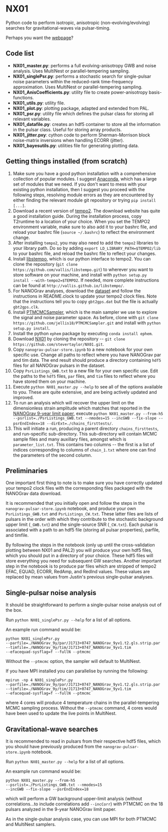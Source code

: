 NX01
====

Python code to perform isotropic, anisotropic (non-evolving/evolving)
searches for gravitational-waves via pulsar-timing.

Perhaps you want the [webpage](http://stevertaylor.github.io/NX01/)?

## Code list

* **NX01_master.py**: performs a full evolving-anisotropy GWB and
  noise analysis. Uses MultiNest or parallel-tempering sampling.
* **NX01_singlePsr.py**: performs a stochastic
  search for single-pulsar noise parameters within the reduced-rank
  time-frequency approximation. Uses MultiNest or parallel-tempering sampling.
* **NX01_AnisCoefficients.py**: utility file to create power-anisotropy
  basis-functions.
* **NX01_utils.py**: utility file.
* **NX01_plot.py**: plotting package, adapted and extended from PAL.
* **NX01_psr.py**: utility file which defines the pulsar class for
storing all relevant variables.
* **NX01_datafile.py**: creates an hdf5 container to store all the
information in the pulsar class. Useful for storing array products.
* **NX01_jitter.pxy**: cython code to perform Sherman-Morrison
  block noise-matrix inversions when handling ECORR (jitter). 
* **NX01_bayesutils.py**: utilities file for generating plotting data.

## Getting things installed (from scratch)

1. Make sure you have a good python installation with a comprehensive
   collection of popular modules. I suggest
   [Anaconda](https://www.continuum.io/downloads), which has a large
   set of modules that we need. If you don't want to mess with your
   existing python installation, then I suggest you proceed with the
   following steps, resolving module errors as they are encountered by
   either finding the relevant module git repository or trying `pip
   install [...]`.
2. Download a recent version of
   [tempo2](https://bitbucket.org/psrsoft/tempo2). The download
   website has quite a good installation guide. During the
   installation process, copy T2runtime to a
   location of your choice. When you set the TEMPO2 environment
   variable, make sure to also add it to your bashrc file, and reload
   your bashrc file (`source ~/.bashrc`) to reflect the environment
   change.
3. After installing `tempo2`, you may also need to add the `tempo2`
   libraries to your library path. Do so by adding `export
   LD_LIBRARY_PATH=$TEMPO2/lib` to your bashrc file, and reload the
   bashrc file to reflect your changes.
4. Install [libstempo](https://github.com/vallis/libstempo), which is
   our python interface to tempo2. You can clone the repository (`git
   clone https://github.com/vallis/libstempo.git`) to wherever you
   want to store software on your machine, and install with `python
   setup.py install --with-tempo2=$TEMPO2`. If needed, more complete
   instructions can be found at `http://vallis.github.io/libstempo/`.
5. For NANOGrav analyses, download the
   [dataset](http://data.nanograv.org/) and follow the instructions in
   README.clock to update your tempo2 clock files. Note that the
   instructions tell you to copy `gbt2gps.dat` but the file is
   actually `gbt2gps.clk`.
6. Install [PTMCMCSampler](https://github.com/jellis18/PTMCMCSampler),
   which is the main sampler we use to
   explore the signal and noise parameter space. As before, clone with
   `git clone https://github.com/jellis18/PTMCMCSampler.git` and
   install with `python setup.py install`.
7. Install the python `ephem` package by executing `conda install
ephem`.
8. Download [NX01](https://github.com/stevertaylor/NX01.git) by
   cloning the repository -- `git clone
   https://github.com/stevertaylor/NX01.git`.
9. Copy `nanograv-pulsar-store.ipynb` to a new notebook for your own
   specific use. Change all paths to reflect where you have NANOGrav
   par and tim data. The end result should produce a directory
   containing `hdf5` files for all NANOGrav pulsars in the dataset.
10. Copy `PsrListings_GWB.txt` to a new file for your own specific
    use. Edit the paths to the `hdf5` files, `par` files, and `tim`
    files to reflect where you have stored them on your machine.
11. Execute `python NX01_master.py --help` to see all of the options
    available to you. These are quite extensive, and are being
    actively updated and improved.
12. To run an analysis which will recover the upper limit on the
    dimensionless strain amplitude which matches that reported in the
    [NANOGrav 9-year limit paper](http://arxiv.org/abs/1508.03024),
    execute `python NX01_master.py --from-h5
    --psrlist=./PsrListings_GWB.txt --nmodes=15 --incGWB --fix-slope
    --psrEndIndex=18 --dirExt=./chains_firsttests/`.
13. This will initiate a run, producing a parent directory
    `chains_firsttests`, and run-specific sub-directory.  This
    sub-directory will contain MCMC sample files and many auxillary
    files, amongst which is `parameter_list.txt`. This contains two
    columns -- the first is a list of indices corresponding to
    columns of `chain_1.txt` where one can find the parameters of the
    second column.


## Preliminaries

One important first thing to note is to make sure you have
correctly updated your tempo2 clock files with the corresponding files packaged with
the NANOGrav data download.

It is recommended that you initially open and follow the steps in the
`nanograv-pulsar-store.ipynb` notebook, and produce your own
`PsrListings_GWB.txt` and `PsrListings_CW.txt`. These latter files are
lists of pulsars in the order with which they contribute to the
stochastic background upper limit (`_GWB.txt`) and the single-source
SNR (`_CW.txt`). Each pulsar is associated with a path to an hdf5 file
(storing all pulsar properties), parfile, and timfile.

By following the steps in the notebook (only up until the
cross-validation plotting between NX01 and PAL2) you will produce your
own hdf5 files, which you should put in a directory of your
choice. These hdf5 files will store everything you need for subsequent
GW searches. Another important step in the notebook is to produce par
files which are stripped of tempo2 EFAC, EQUAD, ECORR, RedAmp, and
RedInd values. These values are replaced by mean values from Justin's
previous single-pulsar analyses.

## Single-pulsar noise analysis

It should be straightforward to perform a single-pulsar noise analysis
out of the box. 

Run `python NX01_singlePsr.py --help` for a list of all options.

An example run command would be:
```
python NX01_singlePsr.py
--parfile=./NANOGrav_9y/par/J1713+0747_NANOGrav_9yv1.t2.gls.strip.par
--timfile=./NANOGrav_9y/tim/J1713+0747_NANOGrav_9yv1.tim
--efacequad-sysflag=f --fullN --ptmcmc
```

Without the `--ptmcmc` option, the sampler will default to MultiNest.

If you have MPI installed you can parallelise by running the
following:
```
mpirun -np 4 NX01_singlePsr.py
--parfile=./NANOGrav_9y/par/J1713+0747_NANOGrav_9yv1.t2.gls.strip.par
--timfile=./NANOGrav_9y/tim/J1713+0747_NANOGrav_9yv1.tim
--efacequad-sysflag=f --fullN --ptmcmc
```
where 4 cores will produce 4 temperature chains in the
parallel-tempering MCMC sampling process. Without the `--ptmcmc`
command, 4 cores would have been used to update the live points in MultiNest.


## Gravitational-wave searches

It is recommended to read in pulsars from their respective hdf5 files,
which you should have previously produced from the
`nanograv-pulsar-store.ipynb` notebook.

Run `python NX01_master.py --help` for a list of all options.

An example run command would be:
```
python NX01_master.py --from-h5
--psrlist=./PsrListings_GWB.txt --nmodes=15
--incGWB --fix-slope --psrEndIndex=18
```
which will perform a GW background upper-limit analysis (without
correlations...to include correlations add `--incCorr`) with PTMCMC on the 18 pulsars analyzed in the 9-year NANOGrav limit paper.

As in the single-pulsar analysis case, you can use MPI for both PTMCMC
and MultiNest samplers.
